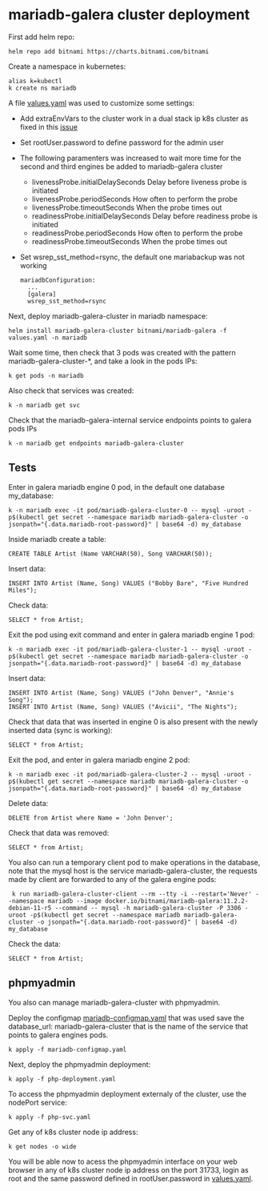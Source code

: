 # mariadb-galera cluster deployment

First add helm repo:

    helm repo add bitnami https://charts.bitnami.com/bitnami

Create a namespace in kubernetes:

    alias k=kubectl
    k create ns mariadb

A file [values.yaml](values.yaml) was used to customize some settings:

- Add extraEnvVars to the cluster work in a dual stack ip k8s cluster as fixed in this [issue](https://github.com/bitnami/charts/issues/17733#issuecomment-1885127124)
- Set rootUser.password to define password for the admin user
- The following paramenters was increased to wait more time for the second and third engines be added to mariadb-galera cluster
    - livenessProbe.initialDelaySeconds Delay before liveness probe is initiated
    - livenessProbe.periodSeconds How often to perform the probe
    - livenessProbe.timeoutSeconds When the probe times out
    - readinessProbe.initialDelaySeconds Delay before readiness probe is initiated
    - readinessProbe.periodSeconds How often to perform the probe
    - readinessProbe.timeoutSeconds When the probe times out

- Set wsrep_sst_method=rsync, the default one mariabackup was not working

      mariadbConfiguration:
        ...
        [galera]
        wsrep_sst_method=rsync 

Next, deploy mariadb-galera-cluster in mariadb namespace:

    helm install mariadb-galera-cluster bitnami/mariadb-galera -f values.yaml -n mariadb

Wait some time, then check that 3 pods was created with the pattern mariadb-galera-cluster-*, and take a look in the pods IPs:
    
    k get pods -n mariadb

Also check that services was created:
    
    k -n mariadb get svc

Check that the mariadb-galera-internal service endpoints points to galera pods IPs

    k -n mariadb get endpoints mariadb-galera-cluster
    
## Tests

Enter in galera mariadb engine 0 pod, in the default one database my_database:

    k -n mariadb exec -it pod/mariadb-galera-cluster-0 -- mysql -uroot -p$(kubectl get secret --namespace mariadb mariadb-galera-cluster -o jsonpath="{.data.mariadb-root-password}" | base64 -d) my_database

Inside mariadb create a table:

    CREATE TABLE Artist (Name VARCHAR(50), Song VARCHAR(50));

Insert data:

    INSERT INTO Artist (Name, Song) VALUES ("Bobby Bare", "Five Hundred Miles");
  
Check data:

    SELECT * from Artist;

Exit the pod using exit command and enter in galera mariadb engine 1 pod:

    k -n mariadb exec -it pod/mariadb-galera-cluster-1 -- mysql -uroot -p$(kubectl get secret --namespace mariadb mariadb-galera-cluster -o jsonpath="{.data.mariadb-root-password}" | base64 -d) my_database

Insert data:

    INSERT INTO Artist (Name, Song) VALUES ("John Denver", "Annie's Song");
    INSERT INTO Artist (Name, Song) VALUES ("Avicii", "The Nights");

Check that data that was inserted in engine 0 is also present with the newly inserted data (sync is working):
    
    SELECT * from Artist;

Exit the pod, and enter in galera mariadb engine 2 pod:

    k -n mariadb exec -it pod/mariadb-galera-cluster-2 -- mysql -uroot -p$(kubectl get secret --namespace mariadb mariadb-galera-cluster -o jsonpath="{.data.mariadb-root-password}" | base64 -d) my_database

Delete data:

    DELETE from Artist where Name = 'John Denver';

Check that data was removed:

    SELECT * from Artist;


You also can run a temporary client pod to make operations in the database, note that the mysql host is the service mariadb-galera-cluster, the requests made by client are forwarded to any of the galera engine pods:

     k run mariadb-galera-cluster-client --rm --tty -i --restart='Never' --namespace mariadb --image docker.io/bitnami/mariadb-galera:11.2.2-debian-11-r5 --command -- mysql -h mariadb-galera-cluster -P 3306 -uroot -p$(kubectl get secret --namespace mariadb mariadb-galera-cluster -o jsonpath="{.data.mariadb-root-password}" | base64 -d) my_database

Check the data:

    SELECT * from Artist;

## phpmyadmin

You also can manage mariadb-galera-cluster with phpmyadmin.

Deploy the configmap [mariadb-configmap.yaml](mariadb-configmap.yaml) that was used save the database_url: mariadb-galera-cluster that is the name of the service that points to galera engines pods.
    
    k apply -f mariadb-configmap.yaml

Next, deploy the phpmyadmin deployment:

    k apply -f php-deployment.yaml

To access the phpmyadmin deployment externaly of the cluster, use the nodePort service:
    
    k apply -f php-svc.yaml

Get any of k8s cluster node ip address:

    k get nodes -o wide 

You will be able now to acess the phpmyadmin interface on your web browser in any of k8s cluster node ip address on the port 31733, login as root and the same password defined in rootUser.password in [values.yaml](values.yaml).
    



    
    





    


    
